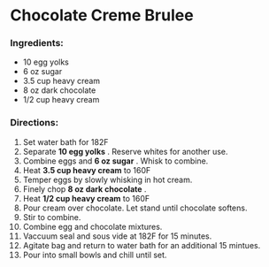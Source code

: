 # Chocolate Creme Brulee 

### Ingredients: 
* 10 egg yolks
* 6 oz sugar
* 3.5 cup heavy cream
* 8 oz dark chocolate
* 1/2 cup heavy cream

### Directions: 
1. Set water bath for 182F 
2. Separate **10 egg yolks** . Reserve whites for another use. 
3. Combine eggs and **6 oz sugar** . Whisk to combine. 
4. Heat **3.5 cup heavy cream** to 160F 
5. Temper eggs by slowly whisking in hot cream. 
6. Finely chop **8 oz dark chocolate** . 
7. Heat **1/2 cup heavy cream** to 160F 
8. Pour cream over chocolate. Let stand until chocolate softens. 
9. Stir to combine. 
10. Combine egg and chocolate mixtures. 
11. Vaccuum seal and sous vide at 182F for 15 minutes. 
12. Agitate bag and return to water bath for an additional 15 mintues. 
13. Pour into small bowls and chill until set. 
